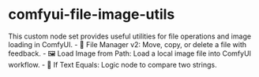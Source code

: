 # comfyui-file-image-utils
This custom node set provides useful utilities for file operations and image loading in ComfyUI. - 📂 File Manager v2: Move, copy, or delete a file with feedback. - 🖼️ Load Image from Path: Load a local image file into ComfyUI workflow. - 🔁 If Text Equals: Logic node to compare two strings.
